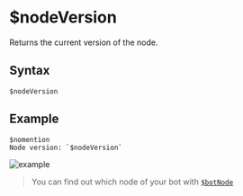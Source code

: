 # $nodeVersion
Returns the current version of the node.

## Syntax
```
$nodeVersion
```

## Example
```
$nomention
Node version: `$nodeVersion`
```
![example](https://github.com/NilPointer-Software/bdfd-wiki/assets/113303649/a4f40e18-389e-4fac-a3c9-f3a8f8037a10)

> You can find out which node of your bot with [`$botNode`](./bdscript/botNode.md)
